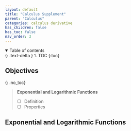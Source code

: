 ```yaml
---
layout: default
title: "Calculus Supplement"
parent: "Calculus"
categories: calculus derivative
has_children: false
has_toc: false
nav_order: 3
---
```

<details open markdown="block">
  <summary> 
    Table of contents
  </summary>
  {: .text-delta }
1. TOC
{:toc}
</details>

## Objectives
{: .no_toc}

> **Exponential and Logarithmic Functions**
>
> - [ ] Definition
> - [ ] Properties

## Exponential and Logarithmic Functions